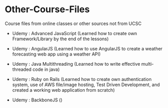 # Other-Course-Files
Course files from online classes or other sources not from UCSC

- Udemy : Advanced JavaScript (Learned how to create own Framework/Library by the end of the lessons)

- Udemy : AngularJS (Learned how to use AngularJS to create a weather forecasting web app using a weather API)

- Udemy : Java Multithreading (Learned how to write effective multi-threaded code in java)

- Udemy : Ruby on Rails (Learned how to create own authentication system, use of AWS file/image hosting, Test Driven Development, and created a working web application from scratch)

- Udemy : BackboneJS ()